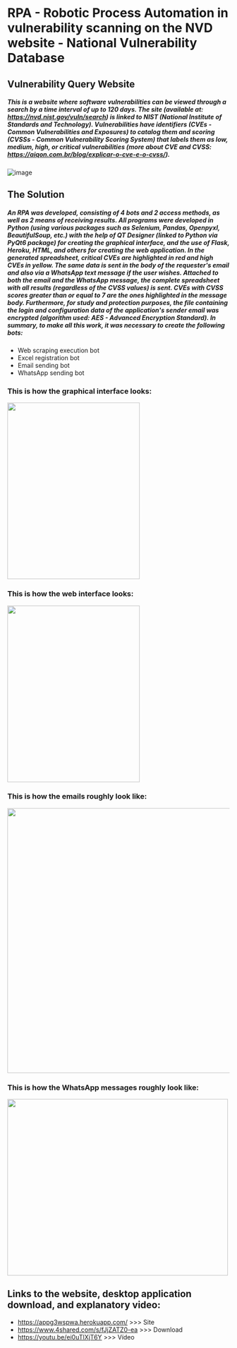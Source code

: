 # RPA - Robotic Process Automation in vulnerability scanning on the NVD website - National Vulnerability Database

## Vulnerability Query Website
##### This is a website where software vulnerabilities can be viewed through a search by a time interval of up to 120 days. The site (available at: https://nvd.nist.gov/vuln/search) is linked to NIST (National Institute of Standards and Technology). Vulnerabilities have identifiers (CVEs - Common Vulnerabilities and Exposures) to catalog them and scoring (CVSSs - Common Vulnerability Scoring System) that labels them as low, medium, high, or critical vulnerabilities (more about CVE and CVSS: https://aiqon.com.br/blog/explicar-o-cve-e-o-cvss/).
![image](https://user-images.githubusercontent.com/8295184/169683165-3aeaf0d2-ff8d-4f45-b024-87fad264ff30.png)

## The Solution
##### An RPA was developed, consisting of 4 bots and 2 access methods, as well as 2 means of receiving results. All programs were developed in Python (using various packages such as Selenium, Pandas, Openpyxl, BeautifulSoup, etc.) with the help of QT Designer (linked to Python via PyQt6 package) for creating the graphical interface, and the use of Flask, Heroku, HTML, and others for creating the web application. In the generated spreadsheet, critical CVEs are highlighted in red and high CVEs in yellow. The same data is sent in the body of the requester's email and also via a WhatsApp text message if the user wishes. Attached to both the email and the WhatsApp message, the complete spreadsheet with all results (regardless of the CVSS values) is sent. CVEs with CVSS scores greater than or equal to 7 are the ones highlighted in the message body. Furthermore, for study and protection purposes, the file containing the login and configuration data of the application's sender email was encrypted (algorithm used: AES - Advanced Encryption Standard). In summary, to make all this work, it was necessary to create the following bots:
  * Web scraping execution bot
  * Excel registration bot
  * Email sending bot
  * WhatsApp sending bot

### This is how the graphical interface looks:
<img src="https://user-images.githubusercontent.com/8295184/170782742-adcbaa72-7005-49bf-8e0a-7939bb24934e.png" width="300" height="400">

### This is how the web interface looks:
<img src="https://user-images.githubusercontent.com/8295184/169683476-b7e3657b-a2df-4493-91d5-8d361f3cb1e6.png" width="300" height="400">

### This is how the emails roughly look like:
<img src="https://user-images.githubusercontent.com/8295184/169682516-90f78a2c-bb8c-410e-91cf-2d7985b6ac8a.png" width="900" height="600">

### This is how the WhatsApp messages roughly look like:
<img src="https://user-images.githubusercontent.com/8295184/169682569-13e73088-cfef-44ce-975e-f53d63223473.png" width="500" height="400">

## Links to the website, desktop application download, and explanatory video:
  * https://appg3wspwa.herokuapp.com/ >>> Site
  * https://www.4shared.com/s/fJjZATZ0-ea >>> Download
  * https://youtu.be/ei0uTlXjT6Y >>> Vídeo
